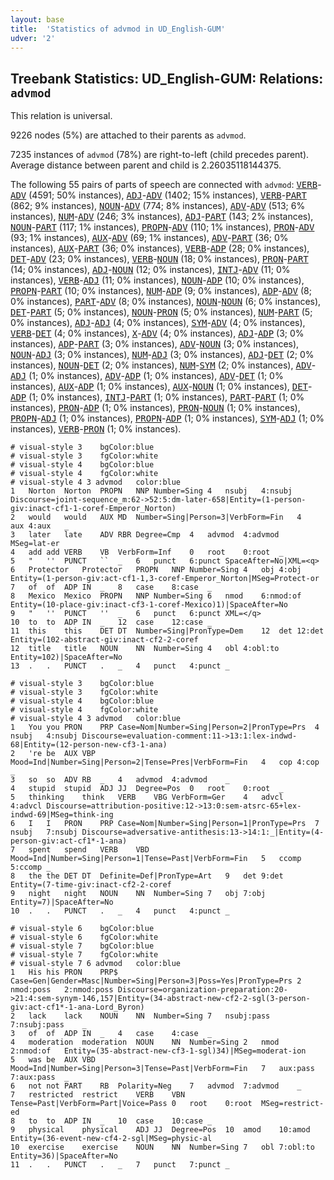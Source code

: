 ```yaml
---
layout: base
title:  'Statistics of advmod in UD_English-GUM'
udver: '2'
---
```


## Treebank Statistics: UD_English-GUM: Relations: `advmod`

This relation is universal.

9226 nodes (5%) are attached to their parents as `advmod`.

7235 instances of `advmod` (78%) are right-to-left (child precedes parent).
Average distance between parent and child is 2.26035118144375.

The following 55 pairs of parts of speech are connected with `advmod`: <tt><a href="en_gum-pos-VERB.html">VERB</a></tt>-<tt><a href="en_gum-pos-ADV.html">ADV</a></tt> (4591; 50% instances), <tt><a href="en_gum-pos-ADJ.html">ADJ</a></tt>-<tt><a href="en_gum-pos-ADV.html">ADV</a></tt> (1402; 15% instances), <tt><a href="en_gum-pos-VERB.html">VERB</a></tt>-<tt><a href="en_gum-pos-PART.html">PART</a></tt> (862; 9% instances), <tt><a href="en_gum-pos-NOUN.html">NOUN</a></tt>-<tt><a href="en_gum-pos-ADV.html">ADV</a></tt> (774; 8% instances), <tt><a href="en_gum-pos-ADV.html">ADV</a></tt>-<tt><a href="en_gum-pos-ADV.html">ADV</a></tt> (513; 6% instances), <tt><a href="en_gum-pos-NUM.html">NUM</a></tt>-<tt><a href="en_gum-pos-ADV.html">ADV</a></tt> (246; 3% instances), <tt><a href="en_gum-pos-ADJ.html">ADJ</a></tt>-<tt><a href="en_gum-pos-PART.html">PART</a></tt> (143; 2% instances), <tt><a href="en_gum-pos-NOUN.html">NOUN</a></tt>-<tt><a href="en_gum-pos-PART.html">PART</a></tt> (117; 1% instances), <tt><a href="en_gum-pos-PROPN.html">PROPN</a></tt>-<tt><a href="en_gum-pos-ADV.html">ADV</a></tt> (110; 1% instances), <tt><a href="en_gum-pos-PRON.html">PRON</a></tt>-<tt><a href="en_gum-pos-ADV.html">ADV</a></tt> (93; 1% instances), <tt><a href="en_gum-pos-AUX.html">AUX</a></tt>-<tt><a href="en_gum-pos-ADV.html">ADV</a></tt> (69; 1% instances), <tt><a href="en_gum-pos-ADV.html">ADV</a></tt>-<tt><a href="en_gum-pos-PART.html">PART</a></tt> (36; 0% instances), <tt><a href="en_gum-pos-AUX.html">AUX</a></tt>-<tt><a href="en_gum-pos-PART.html">PART</a></tt> (36; 0% instances), <tt><a href="en_gum-pos-VERB.html">VERB</a></tt>-<tt><a href="en_gum-pos-ADP.html">ADP</a></tt> (28; 0% instances), <tt><a href="en_gum-pos-DET.html">DET</a></tt>-<tt><a href="en_gum-pos-ADV.html">ADV</a></tt> (23; 0% instances), <tt><a href="en_gum-pos-VERB.html">VERB</a></tt>-<tt><a href="en_gum-pos-NOUN.html">NOUN</a></tt> (18; 0% instances), <tt><a href="en_gum-pos-PRON.html">PRON</a></tt>-<tt><a href="en_gum-pos-PART.html">PART</a></tt> (14; 0% instances), <tt><a href="en_gum-pos-ADJ.html">ADJ</a></tt>-<tt><a href="en_gum-pos-NOUN.html">NOUN</a></tt> (12; 0% instances), <tt><a href="en_gum-pos-INTJ.html">INTJ</a></tt>-<tt><a href="en_gum-pos-ADV.html">ADV</a></tt> (11; 0% instances), <tt><a href="en_gum-pos-VERB.html">VERB</a></tt>-<tt><a href="en_gum-pos-ADJ.html">ADJ</a></tt> (11; 0% instances), <tt><a href="en_gum-pos-NOUN.html">NOUN</a></tt>-<tt><a href="en_gum-pos-ADP.html">ADP</a></tt> (10; 0% instances), <tt><a href="en_gum-pos-PROPN.html">PROPN</a></tt>-<tt><a href="en_gum-pos-PART.html">PART</a></tt> (10; 0% instances), <tt><a href="en_gum-pos-NUM.html">NUM</a></tt>-<tt><a href="en_gum-pos-ADP.html">ADP</a></tt> (9; 0% instances), <tt><a href="en_gum-pos-ADP.html">ADP</a></tt>-<tt><a href="en_gum-pos-ADV.html">ADV</a></tt> (8; 0% instances), <tt><a href="en_gum-pos-PART.html">PART</a></tt>-<tt><a href="en_gum-pos-ADV.html">ADV</a></tt> (8; 0% instances), <tt><a href="en_gum-pos-NOUN.html">NOUN</a></tt>-<tt><a href="en_gum-pos-NOUN.html">NOUN</a></tt> (6; 0% instances), <tt><a href="en_gum-pos-DET.html">DET</a></tt>-<tt><a href="en_gum-pos-PART.html">PART</a></tt> (5; 0% instances), <tt><a href="en_gum-pos-NOUN.html">NOUN</a></tt>-<tt><a href="en_gum-pos-PRON.html">PRON</a></tt> (5; 0% instances), <tt><a href="en_gum-pos-NUM.html">NUM</a></tt>-<tt><a href="en_gum-pos-PART.html">PART</a></tt> (5; 0% instances), <tt><a href="en_gum-pos-ADJ.html">ADJ</a></tt>-<tt><a href="en_gum-pos-ADJ.html">ADJ</a></tt> (4; 0% instances), <tt><a href="en_gum-pos-SYM.html">SYM</a></tt>-<tt><a href="en_gum-pos-ADV.html">ADV</a></tt> (4; 0% instances), <tt><a href="en_gum-pos-VERB.html">VERB</a></tt>-<tt><a href="en_gum-pos-DET.html">DET</a></tt> (4; 0% instances), <tt><a href="en_gum-pos-X.html">X</a></tt>-<tt><a href="en_gum-pos-ADV.html">ADV</a></tt> (4; 0% instances), <tt><a href="en_gum-pos-ADJ.html">ADJ</a></tt>-<tt><a href="en_gum-pos-ADP.html">ADP</a></tt> (3; 0% instances), <tt><a href="en_gum-pos-ADP.html">ADP</a></tt>-<tt><a href="en_gum-pos-PART.html">PART</a></tt> (3; 0% instances), <tt><a href="en_gum-pos-ADV.html">ADV</a></tt>-<tt><a href="en_gum-pos-NOUN.html">NOUN</a></tt> (3; 0% instances), <tt><a href="en_gum-pos-NOUN.html">NOUN</a></tt>-<tt><a href="en_gum-pos-ADJ.html">ADJ</a></tt> (3; 0% instances), <tt><a href="en_gum-pos-NUM.html">NUM</a></tt>-<tt><a href="en_gum-pos-ADJ.html">ADJ</a></tt> (3; 0% instances), <tt><a href="en_gum-pos-ADJ.html">ADJ</a></tt>-<tt><a href="en_gum-pos-DET.html">DET</a></tt> (2; 0% instances), <tt><a href="en_gum-pos-NOUN.html">NOUN</a></tt>-<tt><a href="en_gum-pos-DET.html">DET</a></tt> (2; 0% instances), <tt><a href="en_gum-pos-NUM.html">NUM</a></tt>-<tt><a href="en_gum-pos-SYM.html">SYM</a></tt> (2; 0% instances), <tt><a href="en_gum-pos-ADV.html">ADV</a></tt>-<tt><a href="en_gum-pos-ADJ.html">ADJ</a></tt> (1; 0% instances), <tt><a href="en_gum-pos-ADV.html">ADV</a></tt>-<tt><a href="en_gum-pos-ADP.html">ADP</a></tt> (1; 0% instances), <tt><a href="en_gum-pos-ADV.html">ADV</a></tt>-<tt><a href="en_gum-pos-DET.html">DET</a></tt> (1; 0% instances), <tt><a href="en_gum-pos-AUX.html">AUX</a></tt>-<tt><a href="en_gum-pos-ADP.html">ADP</a></tt> (1; 0% instances), <tt><a href="en_gum-pos-AUX.html">AUX</a></tt>-<tt><a href="en_gum-pos-NOUN.html">NOUN</a></tt> (1; 0% instances), <tt><a href="en_gum-pos-DET.html">DET</a></tt>-<tt><a href="en_gum-pos-ADP.html">ADP</a></tt> (1; 0% instances), <tt><a href="en_gum-pos-INTJ.html">INTJ</a></tt>-<tt><a href="en_gum-pos-PART.html">PART</a></tt> (1; 0% instances), <tt><a href="en_gum-pos-PART.html">PART</a></tt>-<tt><a href="en_gum-pos-PART.html">PART</a></tt> (1; 0% instances), <tt><a href="en_gum-pos-PRON.html">PRON</a></tt>-<tt><a href="en_gum-pos-ADP.html">ADP</a></tt> (1; 0% instances), <tt><a href="en_gum-pos-PRON.html">PRON</a></tt>-<tt><a href="en_gum-pos-NOUN.html">NOUN</a></tt> (1; 0% instances), <tt><a href="en_gum-pos-PROPN.html">PROPN</a></tt>-<tt><a href="en_gum-pos-ADJ.html">ADJ</a></tt> (1; 0% instances), <tt><a href="en_gum-pos-PROPN.html">PROPN</a></tt>-<tt><a href="en_gum-pos-ADP.html">ADP</a></tt> (1; 0% instances), <tt><a href="en_gum-pos-SYM.html">SYM</a></tt>-<tt><a href="en_gum-pos-ADJ.html">ADJ</a></tt> (1; 0% instances), <tt><a href="en_gum-pos-VERB.html">VERB</a></tt>-<tt><a href="en_gum-pos-PRON.html">PRON</a></tt> (1; 0% instances).


~~~ conllu
# visual-style 3	bgColor:blue
# visual-style 3	fgColor:white
# visual-style 4	bgColor:blue
# visual-style 4	fgColor:white
# visual-style 4 3 advmod	color:blue
1	Norton	Norton	PROPN	NNP	Number=Sing	4	nsubj	4:nsubj	Discourse=joint-sequence_m:62->52:5:dm-later-658|Entity=(1-person-giv:inact-cf1-1-coref-Emperor_Norton)
2	would	would	AUX	MD	Number=Sing|Person=3|VerbForm=Fin	4	aux	4:aux	_
3	later	late	ADV	RBR	Degree=Cmp	4	advmod	4:advmod	MSeg=lat-er
4	add	add	VERB	VB	VerbForm=Inf	0	root	0:root	_
5	"	''	PUNCT	``	_	6	punct	6:punct	SpaceAfter=No|XML=<q>
6	Protector	Protector	PROPN	NNP	Number=Sing	4	obj	4:obj	Entity=(1-person-giv:act-cf1-1,3-coref-Emperor_Norton|MSeg=Protect-or
7	of	of	ADP	IN	_	8	case	8:case	_
8	Mexico	Mexico	PROPN	NNP	Number=Sing	6	nmod	6:nmod:of	Entity=(10-place-giv:inact-cf3-1-coref-Mexico)1)|SpaceAfter=No
9	"	''	PUNCT	''	_	6	punct	6:punct	XML=</q>
10	to	to	ADP	IN	_	12	case	12:case	_
11	this	this	DET	DT	Number=Sing|PronType=Dem	12	det	12:det	Entity=(102-abstract-giv:inact-cf2-2-coref
12	title	title	NOUN	NN	Number=Sing	4	obl	4:obl:to	Entity=102)|SpaceAfter=No
13	.	.	PUNCT	.	_	4	punct	4:punct	_

~~~


~~~ conllu
# visual-style 3	bgColor:blue
# visual-style 3	fgColor:white
# visual-style 4	bgColor:blue
# visual-style 4	fgColor:white
# visual-style 4 3 advmod	color:blue
1	You	you	PRON	PRP	Case=Nom|Number=Sing|Person=2|PronType=Prs	4	nsubj	4:nsubj	Discourse=evaluation-comment:11->13:1:lex-indwd-68|Entity=(12-person-new-cf3-1-ana)
2	're	be	AUX	VBP	Mood=Ind|Number=Sing|Person=2|Tense=Pres|VerbForm=Fin	4	cop	4:cop	_
3	so	so	ADV	RB	_	4	advmod	4:advmod	_
4	stupid	stupid	ADJ	JJ	Degree=Pos	0	root	0:root	_
5	thinking	think	VERB	VBG	VerbForm=Ger	4	advcl	4:advcl	Discourse=attribution-positive:12->13:0:sem-atsrc-65+lex-indwd-69|MSeg=think-ing
6	I	I	PRON	PRP	Case=Nom|Number=Sing|Person=1|PronType=Prs	7	nsubj	7:nsubj	Discourse=adversative-antithesis:13->14:1:_|Entity=(4-person-giv:act-cf1*-1-ana)
7	spent	spend	VERB	VBD	Mood=Ind|Number=Sing|Person=1|Tense=Past|VerbForm=Fin	5	ccomp	5:ccomp	_
8	the	the	DET	DT	Definite=Def|PronType=Art	9	det	9:det	Entity=(7-time-giv:inact-cf2-2-coref
9	night	night	NOUN	NN	Number=Sing	7	obj	7:obj	Entity=7)|SpaceAfter=No
10	.	.	PUNCT	.	_	4	punct	4:punct	_

~~~


~~~ conllu
# visual-style 6	bgColor:blue
# visual-style 6	fgColor:white
# visual-style 7	bgColor:blue
# visual-style 7	fgColor:white
# visual-style 7 6 advmod	color:blue
1	His	his	PRON	PRP$	Case=Gen|Gender=Masc|Number=Sing|Person=3|Poss=Yes|PronType=Prs	2	nmod:poss	2:nmod:poss	Discourse=organization-preparation:20->21:4:sem-synym-146,157|Entity=(34-abstract-new-cf2-2-sgl(3-person-giv:act-cf1*-1-ana-Lord_Byron)
2	lack	lack	NOUN	NN	Number=Sing	7	nsubj:pass	7:nsubj:pass	_
3	of	of	ADP	IN	_	4	case	4:case	_
4	moderation	moderation	NOUN	NN	Number=Sing	2	nmod	2:nmod:of	Entity=(35-abstract-new-cf3-1-sgl)34)|MSeg=moderat-ion
5	was	be	AUX	VBD	Mood=Ind|Number=Sing|Person=3|Tense=Past|VerbForm=Fin	7	aux:pass	7:aux:pass	_
6	not	not	PART	RB	Polarity=Neg	7	advmod	7:advmod	_
7	restricted	restrict	VERB	VBN	Tense=Past|VerbForm=Part|Voice=Pass	0	root	0:root	MSeg=restrict-ed
8	to	to	ADP	IN	_	10	case	10:case	_
9	physical	physical	ADJ	JJ	Degree=Pos	10	amod	10:amod	Entity=(36-event-new-cf4-2-sgl|MSeg=physic-al
10	exercise	exercise	NOUN	NN	Number=Sing	7	obl	7:obl:to	Entity=36)|SpaceAfter=No
11	.	.	PUNCT	.	_	7	punct	7:punct	_

~~~


